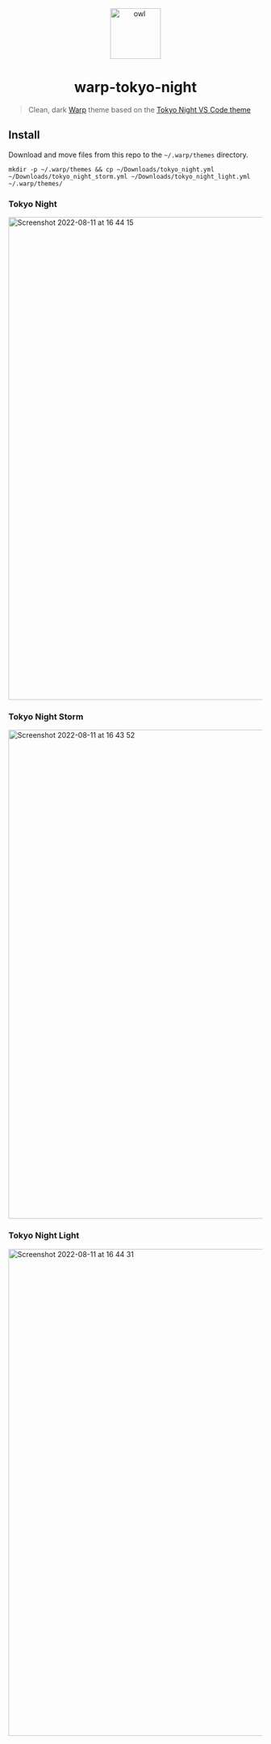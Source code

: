 <div align="center">
  <img height="100" width="100" alt="owl" src="https://raw.githubusercontent.com/enkia/tokyo-night-vscode-theme/5fb871e8fc8ff8425f02b7af46e2aed383359de2/icon.svg" />
  <h1>warp-tokyo-night</h1>
</div>

> Clean, dark [Warp](https://warp.dev/) theme based on the [Tokyo Night VS Code theme](https://github.com/enkia/tokyo-night-vscode-theme)

## Install
Download and move files from this repo to the `~/.warp/themes` directory.
```
mkdir -p ~/.warp/themes && cp ~/Downloads/tokyo_night.yml ~/Downloads/tokyo_night_storm.yml ~/Downloads/tokyo_night_light.yml ~/.warp/themes/
```


### Tokyo Night
<img width="955" alt="Screenshot 2022-08-11 at 16 44 15" src="https://user-images.githubusercontent.com/48633090/184161356-b71ee12e-75f8-46d7-a443-e8c6ea792333.png">

### Tokyo Night Storm
<img width="967" alt="Screenshot 2022-08-11 at 16 43 52" src="https://user-images.githubusercontent.com/48633090/184161219-1ddeb6fb-65a4-4813-aa25-32ea45b6af95.png">

### Tokyo Night Light
<img width="963" alt="Screenshot 2022-08-11 at 16 44 31" src="https://user-images.githubusercontent.com/48633090/184161307-d1e705ec-5c59-4b5b-a669-0aacd30bf87a.png">

